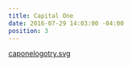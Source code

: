 ```yaml
---
title: Capital One
date: 2016-07-29 14:03:00 -04:00
position: 3
---
```


[caponelogotry.svg](/uploads/caponelogotry.svg)